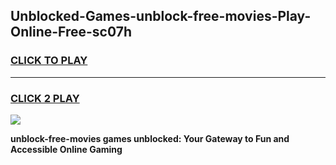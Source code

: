 
## Unblocked-Games-unblock-free-movies-Play-Online-Free-sc07h
<h3>
<a href="https://premium76.site?title=unblock-free-movies&ref=26A">CLICK TO PLAY</a></h3>
<hr>

<h3>
<a href="https://premium76.site?title=unblock-free-movies&ref=26A">CLICK 2 PLAY</a>
  
</h3>

<a href="https://premium76.site?title=unblock-free-movies&ref=26A"><img src="https://clearcache.store/games.png"></a>


**unblock-free-movies games unblocked: Your Gateway to Fun and Accessible Online Gaming**
